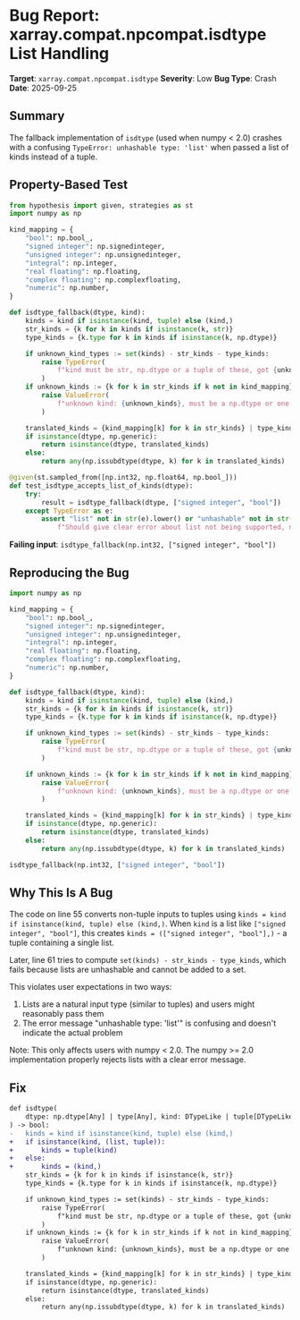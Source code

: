 # Bug Report: xarray.compat.npcompat.isdtype List Handling

**Target**: `xarray.compat.npcompat.isdtype`
**Severity**: Low
**Bug Type**: Crash
**Date**: 2025-09-25

## Summary

The fallback implementation of `isdtype` (used when numpy < 2.0) crashes with a confusing `TypeError: unhashable type: 'list'` when passed a list of kinds instead of a tuple.

## Property-Based Test

```python
from hypothesis import given, strategies as st
import numpy as np

kind_mapping = {
    "bool": np.bool_,
    "signed integer": np.signedinteger,
    "unsigned integer": np.unsignedinteger,
    "integral": np.integer,
    "real floating": np.floating,
    "complex floating": np.complexfloating,
    "numeric": np.number,
}

def isdtype_fallback(dtype, kind):
    kinds = kind if isinstance(kind, tuple) else (kind,)
    str_kinds = {k for k in kinds if isinstance(k, str)}
    type_kinds = {k.type for k in kinds if isinstance(k, np.dtype)}

    if unknown_kind_types := set(kinds) - str_kinds - type_kinds:
        raise TypeError(
            f"kind must be str, np.dtype or a tuple of these, got {unknown_kind_types}"
        )
    if unknown_kinds := {k for k in str_kinds if k not in kind_mapping}:
        raise ValueError(
            f"unknown kind: {unknown_kinds}, must be a np.dtype or one of {list(kind_mapping)}"
        )

    translated_kinds = {kind_mapping[k] for k in str_kinds} | type_kinds
    if isinstance(dtype, np.generic):
        return isinstance(dtype, translated_kinds)
    else:
        return any(np.issubdtype(dtype, k) for k in translated_kinds)

@given(st.sampled_from([np.int32, np.float64, np.bool_]))
def test_isdtype_accepts_list_of_kinds(dtype):
    try:
        result = isdtype_fallback(dtype, ["signed integer", "bool"])
    except TypeError as e:
        assert "list" not in str(e).lower() or "unhashable" not in str(e).lower(), \
            f"Should give clear error about list not being supported, not: {e}"
```

**Failing input**: `isdtype_fallback(np.int32, ["signed integer", "bool"])`

## Reproducing the Bug

```python
import numpy as np

kind_mapping = {
    "bool": np.bool_,
    "signed integer": np.signedinteger,
    "unsigned integer": np.unsignedinteger,
    "integral": np.integer,
    "real floating": np.floating,
    "complex floating": np.complexfloating,
    "numeric": np.number,
}

def isdtype_fallback(dtype, kind):
    kinds = kind if isinstance(kind, tuple) else (kind,)
    str_kinds = {k for k in kinds if isinstance(k, str)}
    type_kinds = {k.type for k in kinds if isinstance(k, np.dtype)}

    if unknown_kind_types := set(kinds) - str_kinds - type_kinds:
        raise TypeError(
            f"kind must be str, np.dtype or a tuple of these, got {unknown_kind_types}"
        )

    if unknown_kinds := {k for k in str_kinds if k not in kind_mapping}:
        raise ValueError(
            f"unknown kind: {unknown_kinds}, must be a np.dtype or one of {list(kind_mapping)}"
        )

    translated_kinds = {kind_mapping[k] for k in str_kinds} | type_kinds
    if isinstance(dtype, np.generic):
        return isinstance(dtype, translated_kinds)
    else:
        return any(np.issubdtype(dtype, k) for k in translated_kinds)

isdtype_fallback(np.int32, ["signed integer", "bool"])
```

## Why This Is A Bug

The code on line 55 converts non-tuple inputs to tuples using `kinds = kind if isinstance(kind, tuple) else (kind,)`. When `kind` is a list like `["signed integer", "bool"]`, this creates `kinds = (["signed integer", "bool"],)` - a tuple containing a single list.

Later, line 61 tries to compute `set(kinds) - str_kinds - type_kinds`, which fails because lists are unhashable and cannot be added to a set.

This violates user expectations in two ways:
1. Lists are a natural input type (similar to tuples) and users might reasonably pass them
2. The error message "unhashable type: 'list'" is confusing and doesn't indicate the actual problem

Note: This only affects users with numpy < 2.0. The numpy >= 2.0 implementation properly rejects lists with a clear error message.

## Fix

```diff
def isdtype(
    dtype: np.dtype[Any] | type[Any], kind: DTypeLike | tuple[DTypeLike, ...]
) -> bool:
-   kinds = kind if isinstance(kind, tuple) else (kind,)
+   if isinstance(kind, (list, tuple)):
+       kinds = tuple(kind)
+   else:
+       kinds = (kind,)
    str_kinds = {k for k in kinds if isinstance(k, str)}
    type_kinds = {k.type for k in kinds if isinstance(k, np.dtype)}

    if unknown_kind_types := set(kinds) - str_kinds - type_kinds:
        raise TypeError(
            f"kind must be str, np.dtype or a tuple of these, got {unknown_kind_types}"
        )
    if unknown_kinds := {k for k in str_kinds if k not in kind_mapping}:
        raise ValueError(
            f"unknown kind: {unknown_kinds}, must be a np.dtype or one of {list(kind_mapping)}"
        )

    translated_kinds = {kind_mapping[k] for k in str_kinds} | type_kinds
    if isinstance(dtype, np.generic):
        return isinstance(dtype, translated_kinds)
    else:
        return any(np.issubdtype(dtype, k) for k in translated_kinds)
```